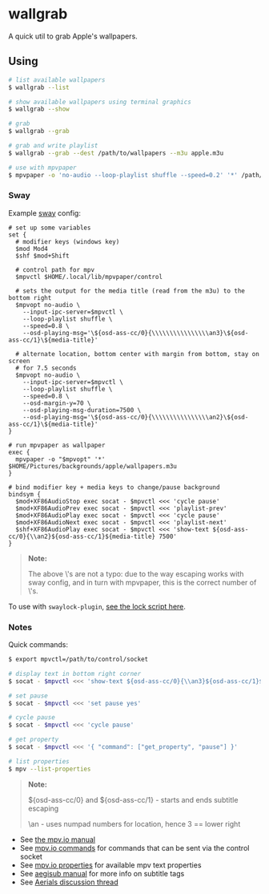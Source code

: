 # wallgrab

A quick util to grab Apple's wallpapers.

## Using

```sh
# list available wallpapers
$ wallgrab --list

# show available wallpapers using terminal graphics
$ wallgrab --show

# grab
$ wallgrab --grab

# grab and write playlist
$ wallgrab --grab --dest /path/to/wallpapers --m3u apple.m3u

# use with mpvpaper
$ mpvpaper -o 'no-audio --loop-playlist shuffle --speed=0.2' '*' /path/to/wallpapers/apple.m3u
```

### Sway

Example [sway](https://swaywm.org) config:

```gitconfig
# set up some variables
set {
  # modifier keys (windows key)
  $mod Mod4
  $shf $mod+Shift

  # control path for mpv
  $mpvctl $HOME/.local/lib/mpvpaper/control

  # sets the output for the media title (read from the m3u) to the bottom right
  $mpvopt no-audio \
    --input-ipc-server=$mpvctl \
    --loop-playlist shuffle \
    --speed=0.8 \
    --osd-playing-msg='\${osd-ass-cc/0}{\\\\\\\\\\\\\\\\an3}\${osd-ass-cc/1}\${media-title}'

  # alternate location, bottom center with margin from bottom, stay on screen
  # for 7.5 seconds
  $mpvopt no-audio \
    --input-ipc-server=$mpvctl \
    --loop-playlist shuffle \
    --speed=0.8 \
    --osd-margin-y=70 \
    --osd-playing-msg-duration=7500 \
    --osd-playing-msg='\${osd-ass-cc/0}{\\\\\\\\\\\\\\\\an2}\${osd-ass-cc/1}\${media-title}'
}

# run mpvpaper as wallpaper
exec {
  mpvpaper -o "$mpvopt" '*' $HOME/Pictures/backgrounds/apple/wallpapers.m3u
}

# bind modifier key + media keys to change/pause background
bindsym {
  $mod+XF86AudioStop exec socat - $mpvctl <<< 'cycle pause'
  $mod+XF86AudioPrev exec socat - $mpvctl <<< 'playlist-prev'
  $mod+XF86AudioPlay exec socat - $mpvctl <<< 'cycle pause'
  $mod+XF86AudioNext exec socat - $mpvctl <<< 'playlist-next'
  $shf+XF86AudioPlay exec socat - $mpvctl <<< 'show-text ${osd-ass-cc/0}{\\an2}${osd-ass-cc/1}${media-title} 7500'
}
```

> **Note:**
>
> The above \\'s are not a typo: due to the way escaping works with sway
> config, and in turn with mpvpaper, this is the correct number of \\'s.

To use with `swaylock-plugin`, [see the lock script here][shell-config-script].

### Notes

Quick commands:

```sh
$ export mpvctl=/path/to/control/socket

# display text in bottom right corner
$ socat - $mpvctl <<< 'show-text ${osd-ass-cc/0}{\\an3}${osd-ass-cc/1}${media-title}'

# set pause
$ socat - $mpvctl <<< 'set pause yes'

# cycle pause
$ socat - $mpvctl <<< 'cycle pause'

# get property
$ socat - $mpvctl <<< '{ "command": ["get_property", "pause"] }'

# list properties
$ mpv --list-properties
```

> **Note:**
>
> ${osd-ass-cc/0} and ${osd-ass-cc/1} - starts and ends subtitle escaping
>
> \an<pos> - uses numpad numbers for location, hence 3 == lower right

- See [the mpv.io manual][mpvio]
- See [mpv.io commands][mpvcommands] for commands that can be sent via the control socket
- See [mpv.io properties][mpvprops] for available mpv text properties
- See [aegisub manual][aegisub] for more info on subtitle tags
- See [Aerials discussion thread][aerialsgist]

[mpvio]: https://mpv.io/manual/stable/
[mpvprops]: https://mpv.io/manual/stable/#properties
[mpvcommands]: https://mpv.io/manual/stable/#list-of-input-commands
[aegisub]: https://aegisub.org/docs/latest/ass_tags/
[shell-config-script]: https://github.com/kenshaw/shell-config/tree/master/sway/lock.sh
[aerialsgist]: https://gist.github.com/theothernt/57a51cade0c12c407f48a5121e0939d5
